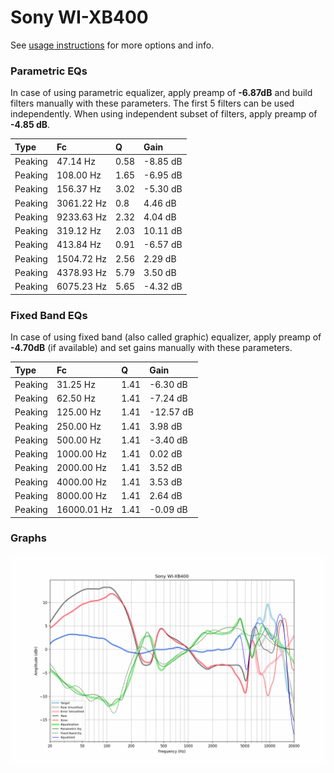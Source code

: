 # Sony WI-XB400
See [usage instructions](https://github.com/jaakkopasanen/AutoEq#usage) for more options and info.

### Parametric EQs
In case of using parametric equalizer, apply preamp of **-6.87dB** and build filters manually
with these parameters. The first 5 filters can be used independently.
When using independent subset of filters, apply preamp of **-4.85 dB**.

| Type    | Fc         |    Q | Gain     |
|:--------|:-----------|:-----|:---------|
| Peaking | 47.14 Hz   | 0.58 | -8.85 dB |
| Peaking | 108.00 Hz  | 1.65 | -6.95 dB |
| Peaking | 156.37 Hz  | 3.02 | -5.30 dB |
| Peaking | 3061.22 Hz | 0.8  | 4.46 dB  |
| Peaking | 9233.63 Hz | 2.32 | 4.04 dB  |
| Peaking | 319.12 Hz  | 2.03 | 10.11 dB |
| Peaking | 413.84 Hz  | 0.91 | -6.57 dB |
| Peaking | 1504.72 Hz | 2.56 | 2.29 dB  |
| Peaking | 4378.93 Hz | 5.79 | 3.50 dB  |
| Peaking | 6075.23 Hz | 5.65 | -4.32 dB |

### Fixed Band EQs
In case of using fixed band (also called graphic) equalizer, apply preamp of **-4.70dB**
(if available) and set gains manually with these parameters.

| Type    | Fc          |    Q | Gain      |
|:--------|:------------|:-----|:----------|
| Peaking | 31.25 Hz    | 1.41 | -6.30 dB  |
| Peaking | 62.50 Hz    | 1.41 | -7.24 dB  |
| Peaking | 125.00 Hz   | 1.41 | -12.57 dB |
| Peaking | 250.00 Hz   | 1.41 | 3.98 dB   |
| Peaking | 500.00 Hz   | 1.41 | -3.40 dB  |
| Peaking | 1000.00 Hz  | 1.41 | 0.02 dB   |
| Peaking | 2000.00 Hz  | 1.41 | 3.52 dB   |
| Peaking | 4000.00 Hz  | 1.41 | 3.53 dB   |
| Peaking | 8000.00 Hz  | 1.41 | 2.64 dB   |
| Peaking | 16000.01 Hz | 1.41 | -0.09 dB  |

### Graphs
![](./Sony%20WI-XB400.png)
